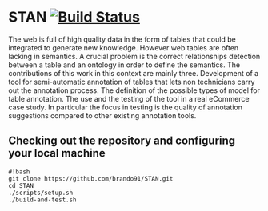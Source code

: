 # STAN [![Build Status](https://api.travis-ci.org/brando91/STAN.svg?branch=master)](https://travis-ci.org/brando91/STAN)

The web is full of high quality data in the form of tables that could be integrated to generate new knowledge. However web tables are often lacking in semantics. A crucial problem is the correct relationships detection between a table and an ontology in order to define the semantics. The contributions of this work in this context are mainly three. Development of a tool for semi-automatic annotation of tables that lets non technicians carry out the annotation process. The definition of the possible types of model for table annotation. The use and the testing of the tool in a real eCommerce case study. In particular the focus in testing is the quality of annotation suggestions compared to other existing annotation tools. 

## Checking out the repository and configuring your local machine
```
#!bash
git clone https://github.com/brando91/STAN.git
cd STAN
./scripts/setup.sh
./build-and-test.sh
```
